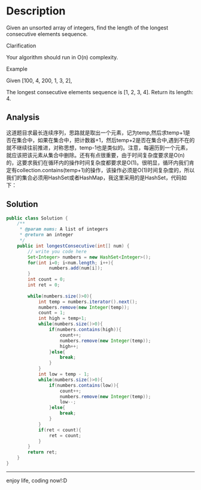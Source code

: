 # Description

Given an unsorted array of integers, find the length of the longest consecutive elements sequence.


Clarification

Your algorithm should run in O(n) complexity.

Example

Given [100, 4, 200, 1, 3, 2],

The longest consecutive elements sequence is [1, 2, 3, 4]. Return its length: 4.

## Analysis
这道题目求最长连续序列，思路就是取出一个元素，记为temp,然后求temp+1是否在集合中，如果在集合中，把计数器+1，然后temp+2是否在集合中,遇到不在的就不继续往前推进，对称思想，temp-1也是类似的。注意，每遍历到一个元素，就应该把该元素从集合中删除。还有有点很重要，由于时间复杂度要求是O(n)的，这要求我们在循环内的操作时间复杂度都要求是O(1)。很明显，循环内我们肯定有collection.contains(temp+1)的操作，该操作必须是O(1)时间复杂度的，所以我们的集合必须用HashSet或者HashMap，我这里采用的是HashSet，代码如下：

## Solution
```java
public class Solution {
    /**
     * @param nums: A list of integers
     * @return an integer
     */
    public int longestConsecutive(int[] num) {
        // write you code here
        Set<Integer> numbers = new HashSet<Integer>();
        for(int i=0; i<num.length; i++){
                numbers.add(num[i]);
        }
        int count = 0;
        int ret = 0;
        
        while(numbers.size()>0){
            int temp = numbers.iterator().next();
            numbers.remove(new Integer(temp));
            count = 1;
            int high = temp+1;
            while(numbers.size()>0){
                if(numbers.contains(high)){
                    count++;
                    numbers.remove(new Integer(temp));
                    high++;
                }else{
                    break;
                }
            }
            int low = temp - 1;
            while(numbers.size()>0){
                if(numbers.contains(low)){
                    count++;
                    numbers.remove(new Integer(temp));
                    low--;
                }else{
                    break;
                }
            }
            if(ret < count){
                ret = count;
            }
        }
        return ret;
    }
}
```

***
enjoy life, coding now!:D

